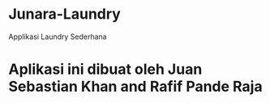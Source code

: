 # Junara-Laundry
Applikasi Laundry Sederhana
# Aplikasi ini dibuat oleh Juan Sebastian Khan and Rafif Pande Raja
